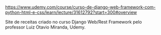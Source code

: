 


[https://www.udemy.com/course/curso-de-django-web-framework-com-python-html-e-css/learn/lecture/31612792?start=300#overview
](https://www.udemy.com/share/105LKu3@DkA73dmta-Qi_Dudg07vq0URejH4gK1C-KoUo6TpDoGZ6fYhAr2wMUEYV64MGwkgzw==/)


Site de receitas criado no curso Django Web/Rest Framework pelo professor Luiz Otavio Miranda, Udemy.
